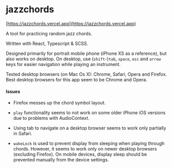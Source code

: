 # jazzchords

[https://jazzchords.vercel.app](https://jazzchords.vercel.app)

A tool for practicing random jazz chords.

Written with React, Typescript & SCSS.

Designed primarily for portrait mobile phone (iPhone XS as a reference), but also works on desktop. On desktop, use (`shift`-)`tab`, `space`, `esc` and `arrow` keys for easier navigation while playing an instrument.

Tested desktop browsers (on Mac Os X): Chrome, Safari, Opera and Firefox. Best desktop browsers for this app seem to be Chrome and Opera.

#### Issues

- Firefox messes up the chord symbol layout.

- `play` functionality seems to not work on some older iPhone iOS versions due to problems with AudioContext.

- Using tab to navigate on a desktop browser seems to work only partially in Safari.

- `wakeLock` is used to prevent display from sleeping when playing through chords. However, it seems to work only on newer desktop browsers (excluding Firefox). On mobile devices, display sleep should be prevented manually from the device settings.

